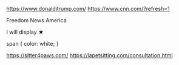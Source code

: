 https://www.donaldjtrump.com/
https://www.cnn.com/?refresh=1

Freedom News America

<p>I will display <span>&#9733;</span></p>
span {
color: white;
}

https://sitter4paws.com/
https://lapetsitting.com/consultation.html
